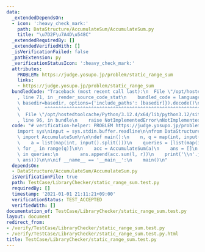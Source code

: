 ```yaml
---
data:
  _extendedDependsOn:
  - icon: ':heavy_check_mark:'
    path: DataStructure/AccumulateSum/AccumulateSum.py
    title: "\u7D2F\u7A4D\u548C"
  _extendedRequiredBy: []
  _extendedVerifiedWith: []
  _isVerificationFailed: false
  _pathExtension: py
  _verificationStatusIcon: ':heavy_check_mark:'
  attributes:
    PROBLEM: https://judge.yosupo.jp/problem/static_range_sum
    links:
    - https://judge.yosupo.jp/problem/static_range_sum
  bundledCode: "Traceback (most recent call last):\n  File \"/opt/hostedtoolcache/Python/3.12.4/x64/lib/python3.12/site-packages/onlinejudge_verify/documentation/build.py\"\
    , line 71, in _render_source_code_stat\n    bundled_code = language.bundle(stat.path,\
    \ basedir=basedir, options={'include_paths': [basedir]}).decode()\n          \
    \         ^^^^^^^^^^^^^^^^^^^^^^^^^^^^^^^^^^^^^^^^^^^^^^^^^^^^^^^^^^^^^^^^^^^^^^^^^^^^^^^^^\n\
    \  File \"/opt/hostedtoolcache/Python/3.12.4/x64/lib/python3.12/site-packages/onlinejudge_verify/languages/python.py\"\
    , line 96, in bundle\n    raise NotImplementedError\nNotImplementedError\n"
  code: "# verification-helper: PROBLEM https://judge.yosupo.jp/problem/static_range_sum\n\
    import sys\ninput = sys.stdin.buffer.readline\n\nfrom DataStructure.AccumulateSum.AccumulateSum\
    \ import AccumulateSum\n\n\ndef main():\n    n, q = map(int, input().split())\n\
    \    a = list(map(int, input().split()))\n    queries = [list(map(int, input().split()))\
    \ for _ in range(q)]\n\n    acc = AccumulateSum(a)\n    ans = []\n    for l, r\
    \ in queries:\n        ans.append(acc.sum(l, r))\n    print('\\n'.join(map(str,\
    \ ans)))\n\n\nif __name__ == '__main__':\n    main()\n"
  dependsOn:
  - DataStructure/AccumulateSum/AccumulateSum.py
  isVerificationFile: true
  path: TestCase/LibraryChecker/static_range_sum.test.py
  requiredBy: []
  timestamp: '2021-01-01 21:11:21+09:00'
  verificationStatus: TEST_ACCEPTED
  verifiedWith: []
documentation_of: TestCase/LibraryChecker/static_range_sum.test.py
layout: document
redirect_from:
- /verify/TestCase/LibraryChecker/static_range_sum.test.py
- /verify/TestCase/LibraryChecker/static_range_sum.test.py.html
title: TestCase/LibraryChecker/static_range_sum.test.py
---
```

